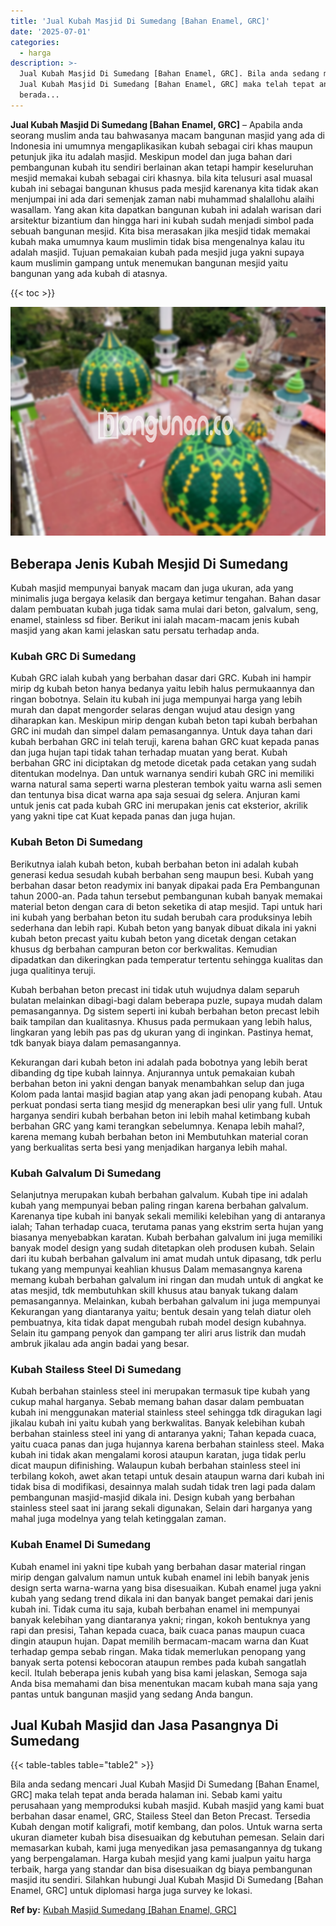 ```yaml
---
title: 'Jual Kubah Masjid Di Sumedang [Bahan Enamel, GRC]'
date: '2025-07-01'
categories:
  - harga
description: >-
  Jual Kubah Masjid Di Sumedang [Bahan Enamel, GRC]. Bila anda sedang mencari
  Jual Kubah Masjid Di Sumedang [Bahan Enamel, GRC] maka telah tepat anda
  berada...
---
```


**Jual Kubah Masjid Di Sumedang \[Bahan Enamel, GRC\]** – Apabila anda seorang muslim anda tau bahwasanya macam bangunan masjid yang ada di Indonesia ini umumnya mengaplikasikan kubah sebagai ciri khas maupun petunjuk jika itu adalah masjid. Meskipun model dan juga bahan dari pembangunan kubah itu sendiri berlainan akan tetapi hampir keseluruhan mesjid memakai kubah sebagai ciri khasnya. bila kita telusuri asal muasal kubah ini sebagai bangunan khusus pada mesjid karenanya kita tidak akan menjumpai ini ada dari semenjak zaman nabi muhammad shalallohu alaihi wasallam. Yang akan kita dapatkan bangunan kubah ini adalah warisan dari arsitektur bizantium dan hingga hari ini kubah sudah menjadi simbol pada sebuah bangunan mesjid. Kita bisa merasakan jika mesjid tidak memakai kubah maka umumnya kaum muslimin tidak bisa mengenalnya kalau itu adalah masjid. Tujuan pemakaian kubah pada mesjid juga yakni supaya kaum muslimin gampang untuk menemukan bangunan mesjid yaitu bangunan yang ada kubah di atasnya.

{{< toc >}}

![Jual Kubah Masjid Di Sumedang [Bahan Enamel, GRC]](/images/jual-kubah-masjid-28.png)

## Beberapa Jenis Kubah Mesjid Di Sumedang

Kubah masjid mempunyai banyak macam dan juga ukuran, ada yang minimalis juga bergaya kelasik dan bergaya ketimur tengahan. Bahan dasar dalam pembuatan kubah juga tidak sama mulai dari beton, galvalum, seng, enamel, stainless sd fiber. Berikut ini ialah macam-macam jenis kubah masjid yang akan kami jelaskan satu persatu terhadap anda.

### Kubah GRC Di Sumedang

Kubah GRC ialah kubah yang berbahan dasar dari GRC. Kubah ini hampir mirip dg kubah beton hanya bedanya yaitu lebih halus permukaannya dan ringan bobotnya. Selain itu kubah ini juga mempunyai harga yang lebih murah dan dapat mengorder selaras dengan wujud atau design yang diharapkan kan. Meskipun mirip dengan kubah beton tapi kubah berbahan GRC ini mudah dan simpel dalam pemasangannya. Untuk daya tahan dari kubah berbahan GRC ini telah teruji, karena bahan GRC kuat kepada panas dan juga hujan tapi tidak tahan terhadap muatan yang berat. Kubah berbahan GRC ini diciptakan dg metode dicetak pada cetakan yang sudah ditentukan modelnya. Dan untuk warnanya sendiri kubah GRC ini memiliki warna natural sama seperti warna plesteran tembok yaitu warna asli semen dan tentunya bisa dicat warna apa saja sesuai dg selera. Anjuran kami untuk jenis cat pada kubah GRC ini merupakan jenis cat eksterior, akrilik yang yakni tipe cat Kuat kepada panas dan juga hujan.

### Kubah Beton Di Sumedang

Berikutnya ialah kubah beton, kubah berbahan beton ini adalah kubah generasi kedua sesudah kubah berbahan seng maupun besi. Kubah yang berbahan dasar beton readymix ini banyak dipakai pada Era Pembangunan tahun 2000-an. Pada tahun tersebut pembangunan kubah banyak memakai material beton dengan cara di beton seketika di atap mesjid. Tapi untuk hari ini kubah yang berbahan beton itu sudah berubah cara produksinya lebih sederhana dan lebih rapi. Kubah beton yang banyak dibuat dikala ini yakni kubah beton precast yaitu kubah beton yang dicetak dengan cetakan khusus dg berbahan campuran beton cor berkwalitas. Kemudian dipadatkan dan dikeringkan pada temperatur tertentu sehingga kualitas dan juga qualitinya teruji.

Kubah berbahan beton precast ini tidak utuh wujudnya dalam separuh bulatan melainkan dibagi-bagi dalam beberapa puzle, supaya mudah dalam pemasangannya. Dg sistem seperti ini kubah berbahan beton precast lebih baik tampilan dan kualitasnya. Khusus pada permukaan yang lebih halus, lingkaran yang lebih pas pas dg ukuran yang di inginkan. Pastinya hemat, tdk banyak biaya dalam pemasangannya.

Kekurangan dari kubah beton ini adalah pada bobotnya yang lebih berat dibanding dg tipe kubah lainnya. Anjurannya untuk pemakaian kubah berbahan beton ini yakni dengan banyak menambahkan selup dan juga Kolom pada lantai masjid bagian atap yang akan jadi penopang kubah. Atau perkuat pondasi serta tiang mesjid dg menerapkan besi ulir yang full. Untuk harganya sendiri kubah berbahan beton ini lebih mahal ketimbang kubah berbahan GRC yang kami terangkan sebelumnya. Kenapa lebih mahal?, karena memang kubah berbahan beton ini Membutuhkan material coran yang berkualitas serta besi yang menjadikan harganya lebih mahal.

### Kubah Galvalum Di Sumedang

Selanjutnya merupakan kubah berbahan galvalum. Kubah tipe ini adalah kubah yang mempunyai beban paling ringan karena berbahan galvalum. Karenanya tipe kubah ini banyak sekali memiliki kelebihan yang di antaranya ialah; Tahan terhadap cuaca, terutama panas yang ekstrim serta hujan yang biasanya menyebabkan karatan. Kubah berbahan galvalum ini juga memiliki banyak model design yang sudah ditetapkan oleh produsen kubah. Selain dari itu kubah berbahan galvalum ini amat mudah untuk dipasang, tdk perlu tukang yang mempunyai keahlian khusus Dalam memasangnya karena memang kubah berbahan galvalum ini ringan dan mudah untuk di angkat ke atas mesjid, tdk membutuhkan skill khusus atau banyak tukang dalam pemasangannya. Melainkan, kubah berbahan galvalum ini juga mempunyai Kekurangan yang diantaranya yaitu; bentuk desain yang telah diatur oleh pembuatnya, kita tidak dapat mengubah rubah model design kubahnya. Selain itu gampang penyok dan gampang ter aliri arus listrik dan mudah ambruk jikalau ada angin badai yang besar.

### Kubah Stailess Steel Di Sumedang

Kubah berbahan stainless steel ini merupakan termasuk tipe kubah yang cukup mahal harganya. Sebab memang bahan dasar dalam pembuatan kubah ini menggunakan material stainless steel sehingga tdk diragukan lagi jikalau kubah ini yaitu kubah yang berkwalitas. Banyak kelebihan kubah berbahan stainless steel ini yang di antaranya yakni; Tahan kepada cuaca, yaitu cuaca panas dan juga hujannya karena berbahan stainless steel. Maka kubah ini tidak akan mengalami korosi ataupun karatan, juga tidak perlu dicat maupun difinishing. Walaupun kubah berbahan stainless steel ini terbilang kokoh, awet akan tetapi untuk desain ataupun warna dari kubah ini tidak bisa di modifikasi, desainnya malah sudah tidak tren lagi pada dalam pembangunan masjid-masjid dikala ini. Design kubah yang berbahan stainless steel saat ini jarang sekali digunakan, Selain dari harganya yang mahal juga modelnya yang telah ketinggalan zaman.

### Kubah Enamel Di Sumedang

Kubah enamel ini yakni tipe kubah yang berbahan dasar material ringan mirip dengan galvalum namun untuk kubah enamel ini lebih banyak jenis design serta warna-warna yang bisa disesuaikan. Kubah enamel juga yakni kubah yang sedang trend dikala ini dan banyak banget pemakai dari jenis kubah ini. Tidak cuma itu saja, kubah berbahan enamel ini mempunyai banyak kelebihan yang diantaranya yakni; ringan, kokoh bentuknya yang rapi dan presisi, Tahan kepada cuaca, baik cuaca panas maupun cuaca dingin ataupun hujan. Dapat memilih bermacam-macam warna dan Kuat terhadap gempa sebab ringan. Maka tidak memerlukan penopang yang banyak serta potensi kebocoran ataupun rembes pada kubah sangatlah kecil. Itulah beberapa jenis kubah yang bisa kami jelaskan, Semoga saja Anda bisa memahami dan bisa menentukan macam kubah mana saja yang pantas untuk bangunan masjid yang sedang Anda bangun.

## Jual Kubah Masjid dan Jasa Pasangnya Di Sumedang

{{< table-tables table="table2" >}}

Bila anda sedang mencari Jual Kubah Masjid Di Sumedang \[Bahan Enamel, GRC\] maka telah tepat anda berada halaman ini. Sebab kami yaitu perusahaan yang memproduksi kubah masjid. Kubah masjid yang kami buat berbahan dasar enamel, GRC, Stailess Steel dan Beton Precast. Tersedia Kubah dengan motif kaligrafi, motif kembang, dan polos. Untuk warna serta ukuran diameter kubah bisa disesuaikan dg kebutuhan pemesan. Selain dari memasarkan kubah, kami juga menyedikan jasa pemasangannya dg tukang yang berpengalaman. Harga kubah mesjid yang kami jualpun yaitu harga terbaik, harga yang standar dan bisa disesuaikan dg biaya pembangunan masjid itu sendiri. Silahkan hubungi Jual Kubah Masjid Di Sumedang \[Bahan Enamel, GRC\] untuk diplomasi harga juga survey ke lokasi.

**Ref by:** [Kubah Masjid Sumedang [Bahan Enamel, GRC]](https://id.wikipedia.org/wiki/Kubah)
